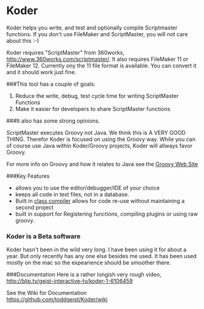 Koder
======

Koder helps you write, and test and optionally compile Scriptmaster functions.  If you don't use FileMaker and ScriptMaster, you will not care about this :-)

Koder requires "ScriptMaster" from 360works, http://www.360works.com/scriptmaster/. It also requires FileMaker 11 or FileMaker 12.  Currently ony the 11 file format is available.  You can convert it and it should work just fine.

###This tool has a couple of goals:

1. Reduce the write, debug, test cycle time for writing ScriptMaster Functions
2. Make it easier for developers to share ScriptMaster functions

###It also has some strong opinions.

ScriptMaster executes Groovy not Java. We think this is A VERY GOOD THING. Therefor Koder is focused on using the Groovy way. While you can of course use Java within Koder/Groovy projects, Koder will allways favor Groovy.

For more info on Groovy and how it relates to Java see the [Groovy Web Site](http://groovy.codehaus.org/)

###Key Features

* allows you to use the editor/debugger/IDE of your choice
* keeps all code in text files, not in a database.
* Built in [class compiler](https://github.com/toddgeist/Koder/wiki/Class-Compiler) allows for code re-use without maintaining a second project
* built in support for Registering functions, compiling plugins or using raw groovy.


### Koder is a Beta software
Koder hasn't been in the wild very long. I have been using it for about a year. But only recently has any one else besides me used. It has been used mostly on the mac so the expearience should be smoother there.


###Documentation
Here is a rather longish very rough video, http://blip.tv/geist-interactive-tv/koder-1-6106459

See the Wiki for Documentation  
https://github.com/toddgeist/Koder/wiki